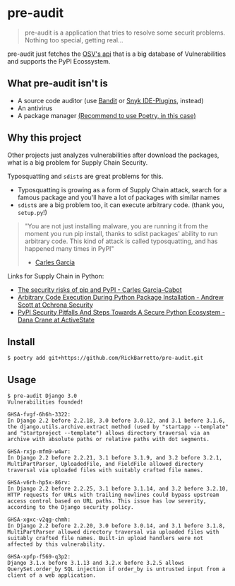 # pre-audit

> pre-audit is a application that tries to resolve some
securit problems. Nothing too special, getting real...

pre-audit just fetches the [OSV's api](https://osv.dev/list?ecosystem=PyPI)
that is a big database of Vulnerabilities and supports the PyPI Ecossystem.

## What pre-audit isn't is
- A source code auditor (use [Bandit](https://github.com/PyCQA/bandit)
    or [Snyk IDE-Plugins](https://snyk.io/ide-plugins/), instead)
- An antivirus
- A package manager
    [(Recommend to use Poetry, in this case)](https://python-poetry.org/)

## Why this project

Other projects just analyzes vulnerabilities after download the packages,
what is a big problem for Supply Chain Security.

Typosquatting and `sdist`s are great problems for this.

- Typosquatting is growing as a form of Supply Chain attack,
    search for a famous package and you'll have a lot of packages
    with similar names
- `sdist`s are a big problem too, it can execute arbitrary code. (thank you, `setup.py`!)

> "You are not just installing malware,
you are running it from the moment you run pip install,
thanks to sdist packages' ability to run arbitrary code.
This kind of attack is called typosquatting,
and has happened many times in PyPI"
> - [Carles Garcia](https://carles-garcia.net/python/python_pip/)

Links for Supply Chain in Python:
- [The security risks of pip and PyPI - Carles Garcia-Cabot](https://carles-garcia.net/python/python_pip/)
- [Arbitrary Code Execution During Python Package Installation - Andrew Scott at Ochrona Security](https://medium.com/ochrona/arbitrary-code-execution-during-python-package-installation-3a60990350ef)
- [PyPI Security Pitfalls And Steps Towards A Secure Python Ecosystem - Dana Crane at ActiveState](https://www.activestate.com/blog/pypi-security-pitfalls-and-steps-towards-a-secure-python-ecosystem/)

## Install

```shell
$ poetry add git+https://github.com/RickBarretto/pre-audit.git
```

## Usage

```shell
$ pre-audit Django 3.0
Vulnerabilities founded!

GHSA-fvgf-6h6h-3322:
In Django 2.2 before 2.2.18, 3.0 before 3.0.12, and 3.1 before 3.1.6, the django.utils.archive.extract method (used by "startapp --template" and "startproject --template") allows directory traversal via an archive with absolute paths or relative paths with dot segments.

GHSA-rxjp-mfm9-w4wr:
In Django 2.2 before 2.2.21, 3.1 before 3.1.9, and 3.2 before 3.2.1, MultiPartParser, UploadedFile, and FieldFile allowed directory traversal via uploaded files with suitably crafted file names.

GHSA-v6rh-hp5x-86rv:
In Django 2.2 before 2.2.25, 3.1 before 3.1.14, and 3.2 before 3.2.10, HTTP requests for URLs with trailing newlines could bypass upstream access control based on URL paths. This issue has low severity, according to the Django security policy.

GHSA-xgxc-v2qg-chmh:
In Django 2.2 before 2.2.20, 3.0 before 3.0.14, and 3.1 before 3.1.8, MultiPartParser allowed directory traversal via uploaded files with suitably crafted file names. Built-in upload handlers were not affected by this vulnerability.

GHSA-xpfp-f569-q3p2:
Django 3.1.x before 3.1.13 and 3.2.x before 3.2.5 allows QuerySet.order_by SQL injection if order_by is untrusted input from a client of a web application.
```